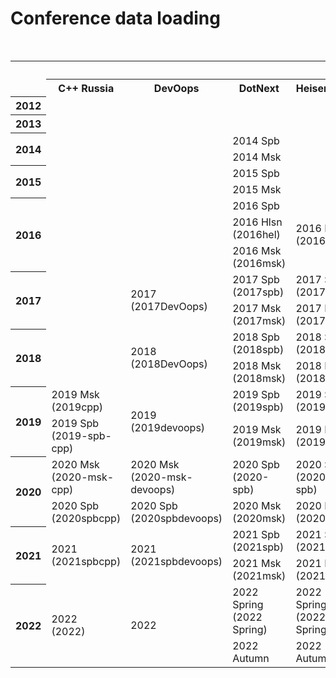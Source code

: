 # Conference data loading

<table>
    <caption>Conferences, meetups and their tags in <i>Contentful</i> spaces (2016-2021) and <i>Squidex</i> event version (2022)</caption>
    <tr>
        <th rowspan="2"></th>
        <th colspan="15">Conferences</th>
        <th colspan="3">Meetups</th>
    </tr>
    <tr>
        <th>C++ Russia</th>
        <th>DevOops</th>
        <th>DotNext</th>
        <th>Heisenbug</th>
        <th>HolyJS</th>
        <th>Hydra</th>
        <th>JBreak</th>
        <th>JPoint</th>
        <th>Joker</th>
        <th>Mobius</th>
        <th>SPTDC</th>
        <th>SmartData</th>
        <th>TechTrain</th>
        <th>VideoTech</th>
        <th>SnowOne</th>
        <th>JUG.ru</th>
        <th>JUG.MSK</th>
        <th>JUGNsk</th>
    </tr>
    <tr>
        <th>2012</th>
        <td></td>
        <td></td>
        <td></td>
        <td></td>
        <td></td>
        <td></td>
        <td></td>
        <td></td>
        <td></td>
        <td></td>
        <td></td>
        <td></td>
        <td></td>
        <td></td>
        <td></td>
        <td>2012</td>
        <td>2012</td>
        <td></td>
    </tr>
    <tr>
        <th>2013</th>
        <td></td>
        <td></td>
        <td></td>
        <td></td>
        <td></td>
        <td></td>
        <td></td>
        <td>2013</td>
        <td>2013</td>
        <td></td>
        <td></td>
        <td></td>
        <td></td>
        <td></td>
        <td></td>
        <td>2013</td>
        <td>2013</td>
        <td></td>
    </tr>
    <tr>
        <th rowspan="2">2014</th>
        <td rowspan="2"></td>
        <td rowspan="2"></td>
        <td>2014&nbsp;Spb</td>
        <td rowspan="2"></td>
        <td rowspan="2"></td>
        <td rowspan="2"></td>
        <td rowspan="2"></td>
        <td rowspan="2">2014</td>
        <td rowspan="2">2014</td>
        <td rowspan="2">2014&nbsp;Spb</td>
        <td rowspan="2"></td>
        <td rowspan="2"></td>
        <td rowspan="2"></td>
        <td rowspan="2"></td>
        <td rowspan="2"></td>
        <td rowspan="2">2014</td>
        <td rowspan="2">2014</td>
        <td rowspan="2"></td>
    </tr>
    <tr>
        <td>2014&nbsp;Msk</td>
    </tr>
    <tr>
        <th rowspan="2">2015</th>
        <td rowspan="2"></td>
        <td rowspan="2"></td>
        <td>2015&nbsp;Spb</td>
        <td rowspan="2"></td>
        <td rowspan="2"></td>
        <td rowspan="2"></td>
        <td rowspan="2"></td>
        <td rowspan="2">2015</td>
        <td rowspan="2">2015</td>
        <td rowspan="2">2015&nbsp;Spb</td>
        <td rowspan="2"></td>
        <td rowspan="2"></td>
        <td rowspan="2"></td>
        <td rowspan="2"></td>
        <td rowspan="2"></td>
        <td rowspan="2">2015</td>
        <td rowspan="2">2015</td>
        <td rowspan="2"></td>
    </tr>
    <tr>
        <td>2015&nbsp;Msk</td>
    </tr>
    <tr>
        <th rowspan="3">2016</th>
        <td rowspan="3"></td>
        <td rowspan="3"></td>
        <td>2016&nbsp;Spb</td>
        <td rowspan="3">2016&nbsp;Msk<br>(2016msk)</td>
        <td>2016&nbsp;Spb</td>
        <td rowspan="3"></td>
        <td rowspan="3">2016</td>
        <td rowspan="3">2016</td>
        <td rowspan="3">2016<br>(2016Joker)</td>
        <td rowspan="3">2016&nbsp;Spb</td>
        <td rowspan="3"></td>
        <td rowspan="3"></td>
        <td rowspan="3"></td>
        <td rowspan="3"></td>
        <td rowspan="3"></td>
        <td rowspan="3">2016</td>
        <td rowspan="3">2016</td>
        <td rowspan="3"></td>
    </tr>
    <tr>
        <td>2016&nbsp;Hlsn<br>(2016hel)</td>
        <td rowspan="2">2016&nbsp;Msk<br>(2016msk)</td>
    </tr>
    <tr>
        <td>2016&nbsp;Msk<br>(2016msk)</td>
    </tr>
    <tr>
        <th rowspan="2">2017</th>
        <td rowspan="2"></td>
        <td rowspan="2">2017<br>(2017DevOops)</td>
        <td>2017&nbsp;Spb<br>(2017spb)</td>
        <td>2017&nbsp;Spb<br>(2017spb)</td>
        <td>2017&nbsp;Spb<br>(2017spb)</td>
        <td rowspan="2"></td>
        <td rowspan="2">2017<br>(2017JBreak)</td>
        <td rowspan="2">2017<br>(2017JPoint)</td>
        <td rowspan="2">2017<br>(2017Joker)</td>
        <td>2017&nbsp;Spb<br>(2017spb)</td>
        <td rowspan="2"></td>
        <td rowspan="2">2017<br>(2017smartdata)</td>
        <td rowspan="2"></td>
        <td rowspan="2"></td>
        <td rowspan="2"></td>
        <td rowspan="2">2017</td>
        <td rowspan="2">2017</td>
        <td rowspan="2"></td>
    </tr>
    <tr>
        <td>2017&nbsp;Msk<br>(2017msk)</td>
        <td>2017&nbsp;Msk<br>(2017msk)</td>
        <td>2017&nbsp;Msk<br>(2017msk)</td>
        <td>2017&nbsp;Msk<br>(2017msk)</td>
    </tr>
    <tr>
        <th rowspan="2">2018</th>
        <td rowspan="2"></td>
        <td rowspan="2">2018<br>(2018DevOops)</td>
        <td>2018&nbsp;Spb<br>(2018spb)</td>
        <td>2018&nbsp;Spb<br>(2018spb)</td>
        <td>2018&nbsp;Spb<br>(2018spb)</td>
        <td rowspan="2"></td>
        <td rowspan="2">2018<br>(2018JBreak)</td>
        <td rowspan="2">2018<br>(2018JPoint)</td>
        <td rowspan="2">2018<br>(2018Joker)</td>
        <td>2018&nbsp;Spb<br>(2018spb)</td>
        <td rowspan="2"></td>
        <td rowspan="2"></td>
        <td rowspan="2">2018<br>(2018tt)</td>
        <td rowspan="2"></td>
        <td rowspan="2"></td>
        <td rowspan="2">2018</td>
        <td rowspan="2">2018</td>
        <td rowspan="2">2018</td>
    </tr>
    <tr>
        <td>2018&nbsp;Msk<br>(2018msk)</td>
        <td>2018&nbsp;Msk<br>(2018msk)</td>
        <td>2018&nbsp;Msk<br>(2018msk)</td>
        <td>2018&nbsp;Msk<br>(2018msk)</td>
    </tr>
    <tr>
        <th rowspan="2">2019</th>
        <td>2019&nbsp;Msk<br>(2019cpp)</td>
        <td rowspan="2">2019<br>(2019devoops)</td>
        <td>2019&nbsp;Spb<br>(2019spb)</td>
        <td>2019&nbsp;Spb<br>(2019spb)</td>
        <td>2019&nbsp;Spb<br>(2019spb)</td>
        <td rowspan="2">2019<br>(2019hydra)</td>
        <td rowspan="2"></td>
        <td rowspan="2">2019<br>(2019jpoint)</td>
        <td rowspan="2">2019<br>(2019joker)</td>
        <td>2019&nbsp;Spb<br>(2019spb)</td>
        <td rowspan="2">2019<br>(2019sptdc)</td>
        <td rowspan="2"></td>
        <td rowspan="2">2019<br>(2019tt)</td>
        <td rowspan="2"></td>
        <td rowspan="2"></td>
        <td rowspan="2">2019</td>
        <td rowspan="2">2019</td>
        <td rowspan="2">2019</td>
    </tr>
    <tr>
        <td>2019&nbsp;Spb<br>(2019-spb-cpp)</td>
        <td>2019&nbsp;Msk<br>(2019msk)</td>
        <td>2019&nbsp;Msk<br>(2019msk)</td>
        <td>2019&nbsp;Msk<br>(2019msk)</td>
        <td>2019&nbsp;Msk<br>(2019msk)</td>
    </tr>
    <tr>
        <th rowspan="2">2020</th>
        <td>2020&nbsp;Msk<br>(2020-msk-cpp)</td>
        <td>2020&nbsp;Msk<br>(2020-msk-devoops)</td>
        <td>2020&nbsp;Spb<br>(2020-spb)</td>
        <td>2020&nbsp;Spb<br>(2020-spb)</td>
        <td>2020&nbsp;Spb<br>(2020-spb)</td>
        <td rowspan="2">2020<br>(2020-msk-hydra)</td>
        <td rowspan="2"></td>
        <td rowspan="2">2020<br>(2020-jpoint)</td>
        <td rowspan="2">2020<br>(2020joker)</td>
        <td>2020&nbsp;Spb<br>(2020-spb)</td>
        <td rowspan="2">2020<br>(2020-msk-sptdc)</td>
        <td rowspan="2">2020<br>(2020spbsmartdata)</td>
        <td>2020&nbsp;Summer<br>(2020-spb-tt)</td>
        <td rowspan="2"></td>
        <td rowspan="2">2020</td>
        <td rowspan="2">2020</td>
        <td rowspan="2"></td>
        <td rowspan="2">2020</td>
    </tr>
    <tr>
        <td>2020&nbsp;Spb<br>(2020spbcpp)</td>
        <td>2020&nbsp;Spb<br>(2020spbdevoops)</td>
        <td>2020&nbsp;Msk<br>(2020msk)</td>
        <td>2020&nbsp;Msk<br>(2020msk)</td>
        <td>2020&nbsp;Msk<br>(2020msk)</td>
        <td>2020&nbsp;Msk<br>(2020msk)</td>
        <td>2020&nbsp;Autumn<br>(2020techtrainautumn)</td>
    </tr>
    <tr>
        <th rowspan="2">2021</th>
        <td rowspan="2">2021<br>(2021spbcpp)</td>
        <td rowspan="2">2021<br>(2021spbdevoops)</td>
        <td>2021 Spb<br>(2021spb)</td>
        <td>2021 Spb<br>(2021spb)</td>
        <td>2021 Spb<br>(2021spb)</td>
        <td rowspan="2">2021<br>(2021hydra)</td>
        <td rowspan="2"></td>
        <td rowspan="2">2021<br>(2021jpoint)</td>
        <td rowspan="2">2021<br>(2021joker)</td>
        <td>2021 Spb<br>(2021spb)</td>
        <td rowspan="2"></td>
        <td rowspan="2">2021<br>(2021spbsmartdata)</td>
        <td>2021 Spring<br>(2021marchtt)</td>
        <td rowspan="2">2021<br>(2021videotech)</td>
        <td rowspan="2">2021</td>
        <td rowspan="2">2021</td>
        <td rowspan="2"></td>
        <td rowspan="2">2021</td>
    </tr>
    <tr>
        <td>2021 Msk<br>(2021msk)</td>
        <td>2021 Msk<br>(2021msk)</td>
        <td>2021 Msk<br>(2021msk)</td>
        <td>2021 Msk<br>(2021msk)</td>
        <td>2021 Autumn<br>(2021autumntt)</td>
    </tr>
    <tr>
        <th rowspan="2">2022</th>
        <td rowspan="2">2022<br>(2022)</td>
        <td rowspan="2">2022</td>
        <td>2022 Spring<br>(2022 Spring)</td>
        <td>2022 Spring<br>(2022 Spring)</td>
        <td>2022 Spring<br>(2022 Spring)</td>
        <td rowspan="2">2022<br>(2022)</td>
        <td rowspan="2"></td>
        <td rowspan="2">2022<br>(2022)</td>
        <td rowspan="2">2022</td>
        <td>2022 Spring<br>(2022 Spring)</td>
        <td rowspan="2"></td>
        <td rowspan="2">2022</td>
        <td>2022 Spring<br>(2022 Spring)</td>
        <td rowspan="2">2022</td>
        <td rowspan="2">2022</td>
        <td rowspan="2">2022</td>
        <td rowspan="2"></td>
        <td rowspan="2"></td>
    </tr>
    <tr>
        <td>2022 Autumn</td>
        <td>2022 Autumn</td>
        <td>2022 Autumn</td>
        <td>2022 Autumn</td>
        <td>2022 Autumn</td>
    </tr>
</table>

